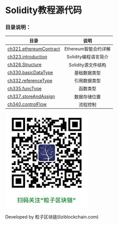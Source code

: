 # Solidity教程源代码

### 目录说明：


| 目录 | 说明 |
| - | :-: |
| [ch321.ethereumContract](./ch321.ethereumContract) | Ethereum智能合约详解 |
| [ch323.introduction](./ch323.introduction) | Solidity编程语言简介 |
| [ch326.Structure](./ch326.Structure) | Solidity源文件结构 |
| [ch330.basicDataType](./ch330.basicDataType) | 基础数据类型 |
| [ch332.referenceType](./ch332.referenceType) | 引用数据类型 |
| [ch335.funcType](./ch335.funcType) | 函数类型 |
| [ch337.storeAndAssign](./ch337.storeAndAssign) | 数据存储位置 |
| [ch340.controlFlow](./ch340.controlFlow) | 流程控制 |



![](../imgs/liziblockchain_wechat.jpg)


Developed by 粒子区块链(liziblockchain.com)
